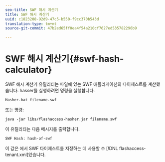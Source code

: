 ```yaml
---
seo-title: SWF 해시 계산기
title: SWF 해시 계산기
uuid: c1823208-92d9-47c5-b550-f9cc370b543d
translation-type: tm+mt
source-git-commit: 47b2ed65ff0ea4f54a210cf7627ed535782296b9

---
```



# SWF 해시 계산기{#swf-hash-calculator}

SWF 해시 계산기 유틸리티는 파일에 있는 SWF 애플리케이션의 다이제스트를 계산했습니다. hasser를 실행하려면 명령을 실행합니다.

```
Hasher.bat filename.swf
```

또는 명령:

```
java -jar libs/flashaccess-hasher.jar filename.swf
```

이 유틸리티는 다음 메시지를 출력합니다.

```
SWF Hash: hash-of-swf
```

이 값은 에서 SWF 다이제스트를 지정하는 데 사용할 수 [!DNL flashaccess-tenant.xml]있습니다.

